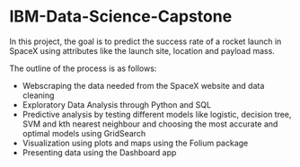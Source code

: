 # IBM-Data-Science-Capstone

In this project, the goal is to predict the success rate of a rocket launch in SpaceX using attributes like the launch site, location and payload mass.

The outline of the process is as follows:

* Webscraping the data needed from the SpaceX website and data cleaning
* Exploratory Data Analysis through Python and SQL
* Predictive analysis by testing different models like logistic, decision tree, SVM and kth nearest neighbour and choosing the most accurate and optimal models using GridSearch
* Visualization using plots and maps using the Folium package
* Presenting data using the Dashboard app
